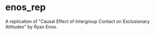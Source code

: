 # enos_rep
A replication of "Causal Effect of Intergroup Contact on Exclusionary Attitudes" by Ryan Enos.
